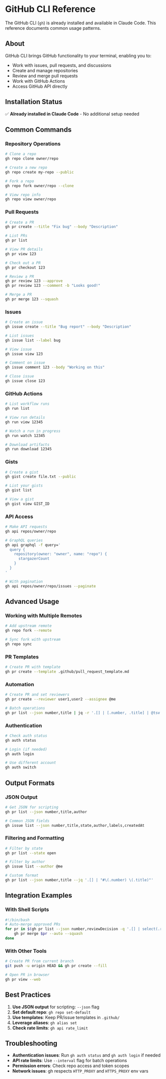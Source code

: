 # GitHub CLI Reference

The GitHub CLI (`gh`) is already installed and available in Claude Code. This reference documents common usage patterns.

## About

GitHub CLI brings GitHub functionality to your terminal, enabling you to:
- Work with issues, pull requests, and discussions
- Create and manage repositories
- Review and merge pull requests
- Work with GitHub Actions
- Access GitHub API directly

## Installation Status

✅ **Already installed in Claude Code** - No additional setup needed

## Common Commands

### Repository Operations
```bash
# Clone a repo
gh repo clone owner/repo

# Create a new repo
gh repo create my-repo --public

# Fork a repo
gh repo fork owner/repo --clone

# View repo info
gh repo view owner/repo
```

### Pull Requests
```bash
# Create a PR
gh pr create --title "Fix bug" --body "Description"

# List PRs
gh pr list

# View PR details
gh pr view 123

# Check out a PR
gh pr checkout 123

# Review a PR
gh pr review 123 --approve
gh pr review 123 --comment -b "Looks good!"

# Merge a PR
gh pr merge 123 --squash
```

### Issues
```bash
# Create an issue
gh issue create --title "Bug report" --body "Description"

# List issues
gh issue list --label bug

# View issue
gh issue view 123

# Comment on issue
gh issue comment 123 --body "Working on this"

# Close issue
gh issue close 123
```

### GitHub Actions
```bash
# List workflow runs
gh run list

# View run details
gh run view 12345

# Watch a run in progress
gh run watch 12345

# Download artifacts
gh run download 12345
```

### Gists
```bash
# Create a gist
gh gist create file.txt --public

# List your gists
gh gist list

# View a gist
gh gist view GIST_ID
```

### API Access
```bash
# Make API requests
gh api repos/owner/repo

# GraphQL queries
gh api graphql -f query='
  query {
    repository(owner: "owner", name: "repo") {
      stargazerCount
    }
  }
'

# With pagination
gh api repos/owner/repo/issues --paginate
```

## Advanced Usage

### Working with Multiple Remotes
```bash
# Add upstream remote
gh repo fork --remote

# Sync fork with upstream
gh repo sync
```

### PR Templates
```bash
# Create PR with template
gh pr create --template .github/pull_request_template.md
```

### Automation
```bash
# Create PR and set reviewers
gh pr create --reviewer user1,user2 --assignee @me

# Batch operations
gh pr list --json number,title | jq -r '.[] | [.number, .title] | @tsv'
```

### Authentication
```bash
# Check auth status
gh auth status

# Login (if needed)
gh auth login

# Use different account
gh auth switch
```

## Output Formats

### JSON Output
```bash
# Get JSON for scripting
gh pr list --json number,title,author

# Common JSON fields
gh issue list --json number,title,state,author,labels,createdAt
```

### Filtering and Formatting
```bash
# Filter by state
gh pr list --state open

# Filter by author
gh issue list --author @me

# Custom format
gh pr list --json number,title --jq '.[] | "#\(.number) \(.title)"'
```

## Integration Examples

### With Shell Scripts
```bash
#!/bin/bash
# Auto-merge approved PRs
for pr in $(gh pr list --json number,reviewDecision -q '.[] | select(.reviewDecision=="APPROVED") | .number'); do
    gh pr merge $pr --auto --squash
done
```

### With Other Tools
```bash
# Create PR from current branch
git push -u origin HEAD && gh pr create --fill

# Open PR in browser
gh pr view --web
```

## Best Practices

1. **Use JSON output** for scripting: `--json` flag
2. **Set default repo**: `gh repo set-default`
3. **Use templates**: Keep PR/issue templates in `.github/`
4. **Leverage aliases**: `gh alias set`
5. **Check rate limits**: `gh api rate_limit`

## Troubleshooting

- **Authentication issues**: Run `gh auth status` and `gh auth login` if needed
- **API rate limits**: Use `--interval` flag for batch operations
- **Permission errors**: Check repo access and token scopes
- **Network issues**: gh respects `HTTP_PROXY` and `HTTPS_PROXY` env vars